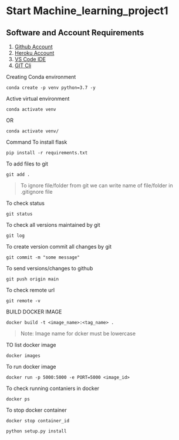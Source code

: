 # Start Machine_learning_project1
 ## Software and Account Requirements
 1. [Github Account](https://github.com)
 2. [Heroku Account](https://dashboard.heroku.com/login)
 3. [VS Code IDE](https://code.visualstudio.com/download)
 4. [GIT Cli](https://git-scm.com/download)


 Creating Conda environment
 ```
 conda create -p venv python=3.7 -y
 ```
Active virtual environment
```
conda activate venv
```
OR
```
conda activate venv/
```

Command To install flask
```
pip install -r requirements.txt
```

To add files to git 
```
git add .
```
>To ignore file/folder from git we can write name of file/folder in .gitignore file

To check status
```
git status
```
To check all versions maintained by git
```
git log
```
To create version commit all changes by git
```
git commit -m "some message"
```

To send versions/changes to github
```
git push origin main
```

To check remote url
```
git remote -v
```

BUILD DOCKER IMAGE
```
docker build -t <image_name>:<tag_name> .
```
>Note: Image name for dcker must be lowercase

TO list docker image
```
docker images
```

To run docker image
```
docker run -p 5000:5000 -e PORT=5000 <image_id>
```

To check running contaniers in docker
```
docker ps
```

To stop docker container
```
docker stop container_id
```

```
python setup.py install
```